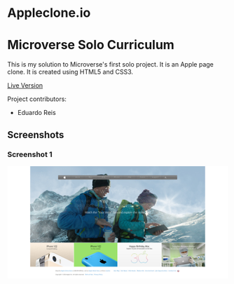 # Appleclone.io
# Microverse Solo Curriculum

This is my solution to Microverse's first solo project. It is an Apple page clone. It is created using HTML5 and CSS3.

[Live Version](https://rawcdn.githack.com/eduardoreisalvarenga/microverse_apple/59d7cae4d0254b5e513843979e427a1cea5e74af/index.html)

Project contributors:

- Eduardo Reis

## Screenshots

### Screenshot 1

![Screenshot 1](Screenshots/screenshot_1.png)

